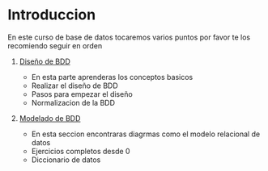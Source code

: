 # Introduccion

En este curso de base de datos tocaremos varios puntos por favor te los recomiendo seguir en orden

1. [Diseño de BDD](./Diseño%20de%20BDD/)

   - En esta parte aprenderas los conceptos basicos
   - Realizar el diseño de BDD
   - Pasos para empezar el diseño
   - Normalizacion de la BDD

2. [Modelado de BDD](./Modelado%20de%20BDD/)
   - En esta seccion encontraras diagrmas como el modelo relacional de datos
   - Ejercicios completos desde 0
   - Diccionario de datos
